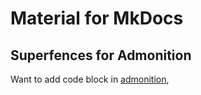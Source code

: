 # Material for MkDocs

## Superfences for Admonition

Want to add code block in [admonition](https://squidfunk.github.io/mkdocs-material/reference/admonitions/),

